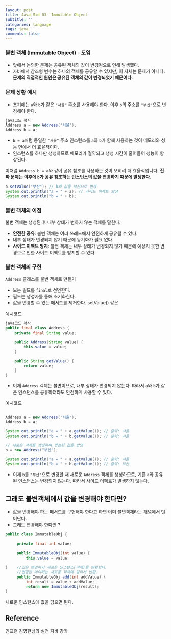 ```yaml
---
layout: post
title: Java Mid 03 -Immutable Object-
subtitle: ''
categories: language
tags: java
comments: false
---
```


### 불변 객체 (Immutable Object) - 도입

- 앞에서 논의한 문제는 공유된 객체의 값이 변경됨으로 인해 발생했다.
- 자바에서 참조형 변수는 하나의 객체를 공유할 수 있지만, 이 자체는 문제가 아니다. **문제의 직접적인 원인은 공유된 객체의 값이 변경되었기 때문이다.**

### 문제 상황 예시

- 초기에는 `a`와 `b`가 같은 `"서울"` 주소를 사용해야 한다. 이후 `b`의 주소를 `"부산"`으로 변경해야 한다.

```java
java코드 복사
Address a = new Address("서울");
Address b = a;

```

- `b = a`처럼 동일한 `"서울"` 주소 인스턴스를 `a`와 `b`가 함께 사용하는 것이 메모리와 성능 면에서 더 효율적이다.
- 인스턴스를 하나만 생성하므로 메모리가 절약되고 생성 시간이 줄어들어 성능이 향상된다.

이처럼 `Address b = a`와 같이 공유 참조를 사용하는 것이 오히려 더 효율적입니다. **진짜 문제는 이후에 `b`가 공유 참조하는 인스턴스의 값을 변경하기 때문에 발생한다.**

```java
b.setValue("부산"); // b의 값을 부산으로 변경
System.out.println("a = " + a); // 사이드 이펙트 발생
System.out.println("b = " + b);

```

### 불변 객체의 이점

불변 객체는 생성된 후 내부 상태가 변하지 않는 객체를 말한다.

- **안전한 공유**: 불변 객체는 여러 쓰레드에서 안전하게 공유될 수 있다.
- 내부 상태가 변경되지 않기 때문에 동기화가 필요 없다.
- **사이드 이펙트 방지**: 불변 객체는 내부 상태가 변경되지 않기 때문에 예상치 못한 변경으로 인한 사이드 이펙트를 방지할 수 있다.

### 불변 객체의 구현

`Address` 클래스를 불변 객체로 만들기

- 모든 필드를 `final`로 선언한다.
- 필드는 생성자를 통해 초기화한다.
- 값을 변경할 수 있는 메서드를 제거한다. setValue() 같은

예시코드

```java
java코드 복사
public final class Address {
    private final String value;

    public Address(String value) {
        this.value = value;
    }

    public String getValue() {
        return value;
    }
}
```

- 이제 `Address` 객체는 불변이므로, 내부 상태가 변경되지 않는다. 따라서 `a`와 `b`가 같은 인스턴스를 공유하더라도 안전하게 사용할 수 있다.

예시코드

```java

Address a = new Address("서울");
Address b = a;

System.out.println("a = " + a.getValue()); // 출력: 서울
System.out.println("b = " + b.getValue()); // 출력: 서울

// 새로운 객체를 생성하여 변경된 값을 반영
b = new Address("부산");

System.out.println("a = " + a.getValue()); // 출력: 서울
System.out.println("b = " + b.getValue()); // 출력: 부산

```

- 이제 `b`를 `"부산"`으로 변경할 때 새로운 `Address` 객체를 생성하므로, 기존 `a`와 공유된 인스턴스는 변경되지 않는다. 따라서 사이드 이펙트가 발생하지 않는다.

## 그래도 불변객체에서 값을 변경해야 한다면?

- 값을 변경해야 하는 메서드를 구현해야 한다고 하면 이미 불변객체라는 개념에서 벗어난다.
- 그래도 변경해야 한다면 ?

```java
public class ImmutableObj {

     private final int value;
     
     public ImmutableObj(int value) {
         this.value = value;
         
}    //값은 변경하되 새로운 인스턴스(객체)를 반환한다.
     //변경된 데이터는 새로운 객체에 담아서 반환.
     public ImmutableObj add(int addValue) {
         int result = value + addValue;
         return new ImmutableObj(result);
}

```
새로운 인스턴스에 값을 담으면 된다.

## Reference

인프런 김영한님의 실전 자바 강좌